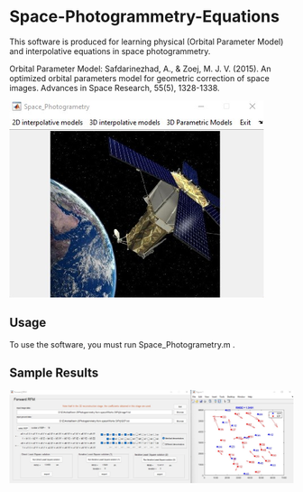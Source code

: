 # Space-Photogrammetry-Equations

This software is produced for learning physical (Orbital Parameter Model) and interpolative equations in space photogrammetry.

Orbital Parameter Model: Safdarinezhad, A., & Zoej, M. J. V. (2015). An optimized orbital parameters model for geometric correction of space images. Advances in Space Research, 55(5), 1328-1338.‏

![Screenshot](Capture.jpg)

## Usage
To use the software, you must run Space_Photogrametry.m .

## Sample Results

![Screenshot](Capture1.jpg)
